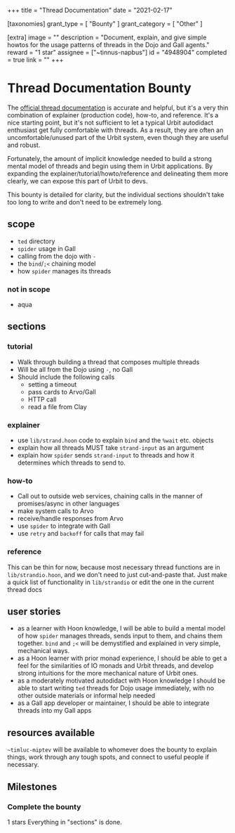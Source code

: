 +++
title = "Thread Documentation"
date = "2021-02-17"

[taxonomies]
grant_type = [ "Bounty" ]
grant_category = [ "Other" ]

[extra]
image = ""
description = "Document, explain, and give simple howtos for the usage patterns of threads in the Dojo and Gall agents."
reward = "1 star"
assignee = ["~tinnus-napbus"]
id = "4948904"
completed = true
link = ""
+++

# Thread Documentation Bounty

The [official thread documentation](https://urbit.org/docs/tutorials/arvo/gall/#threads) is accurate and helpful, but it's a very thin combination of explainer (production code), how-to, and reference. It's a nice starting point, but it's not sufficient to let a typical Urbit autodidact enthusiast get fully comfortable with threads. As a result, they are often an uncomfortable/unused part of the Urbit system, even though they are useful and robust.

Fortunately, the amount of implicit knowledge needed to build a strong mental model of threads and begin using them in Urbit applications. By expanding the explainer/tutorial/howto/reference and delineating them more clearly, we can expose this part of Urbit to devs.

This bounty is detailed for clarity, but the individual sections shouldn't take too long to write and don't need to be extremely long.

## scope

- `ted` directory
- `spider` usage in Gall
- calling from the dojo with `-`
- the `bind`/`;<` chaining model
- how `spider` manages its threads

### not in scope

- aqua

## sections

### tutorial

- Walk through building a thread that composes multiple threads
- Will be all from the Dojo using `-`, no Gall
- Should include the following calls
  - setting a timeout
  - pass cards to Arvo/Gall
  - HTTP call
  - read a file from Clay

### explainer

- use `lib/strand.hoon` code to explain `bind` and the `%wait` etc. objects
- explain how all threads MUST take `strand-input` as an argument
- explain how `spider` sends `strand-input` to threads and how it determines which threads to send to.

### how-to

- Call out to outside web services, chaining calls in the manner of promises/async in other languages
- make system calls to Arvo
- receive/handle responses from Arvo
- use `spider` to integrate with Gall
- use `retry` and `backoff` for calls that may fail

### reference

This can be thin for now, because most necessary thread functions are in `lib/strandio.hoon`, and we don't need to just cut-and-paste that. Just make a quick list of functionality in `lib/strandio` or edit the one in the current thread docs

## user stories

- as a learner with Hoon knowledge, I will be able to build a mental model of how `spider` manages threads, sends input to them, and chains them together. `bind` and `;<` will be demystified and explained in very simple, mechanical ways.
- as a Hoon learner with prior monad experience, I should be able to get a feel for the similarities of IO monads and Urbit threads, and develop strong intuitions for the more mechanical nature of Urbit ones.
- as a moderately motivated autodidact with Hoon knowledge I should be able to start writing `ted` threads for Dojo usage immediately, with no other outside materials or informal help needed
- as a Gall app developer or maintainer, I should be able to integrate threads into my Gall apps

## resources available

`~timluc-miptev` will be available to whomever does the bounty to explain things, work through any tough spots, and connect to useful people if necessary.

## Milestones

### Complete the bounty

1 stars
Everything in "sections" is done.
